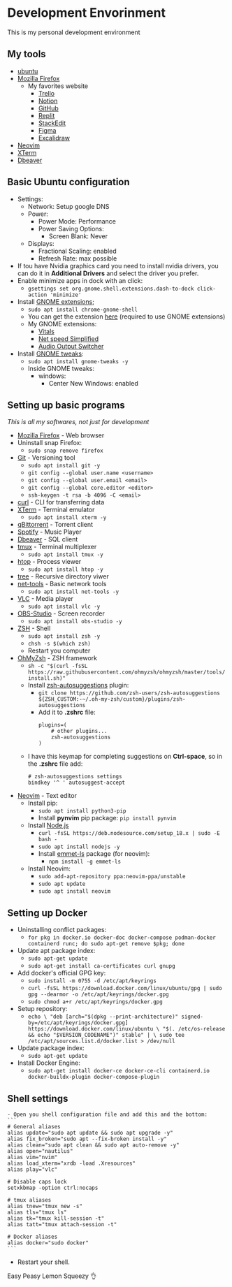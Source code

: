 <h1>Development Envorinment</h1>

<p>This is my personal development environment</p>

## My tools
- [ubuntu](https://ubuntu.com/download)
- [Mozilla Firefox](https://www.mozilla.org/pt-BR/firefox/new/)
	- My favorites website 
		- [Trello](https://trello.com/pt-BR)
		- [Notion](https://www.notion.so/)
		- [GitHub](https://github.com/)
		- [Replit](https://replit.com/)
		- [StackEdit](https://stackedit.io/)
		- [Figma](https://www.figma.com/)
		- [Excalidraw](https://excalidraw.com/)
- [Neovim](https://neovim.io/)
- [XTerm](https://invisible-island.net/xterm/)
- [Dbeaver](https://dbeaver.io/download/)

## Basic Ubuntu configuration
- Settings:
    - Network: Setup google DNS
    - Power: 
        - Power Mode: Performance
        - Power Saving Options: 
            - Screen Blank: Never
    - Displays:
        - Fractional Scaling: enabled
        - Refresh Rate: max possible
- If tou have Nvidia graphics card you need to install nvidia drivers, you can do it in **Additional Drivers** and select the driver you prefer.
- Enable minimize apps in dock with an click:
    - `gsettings set org.gnome.shell.extensions.dash-to-dock click-action 'minimize'`
- Install [GNOME extensions](https://extensions.gnome.org/);
    - `sudo apt install chrome-gnome-shell`
    - You can get the extension [here](https://extensions.gnome.org/) (required to use GNOME extensions)
    - My GNOME extensions:
        - [Vitals](https://extensions.gnome.org/extension/1460/vitals/)
        - [Net speed Simplified](https://extensions.gnome.org/extension/3724/net-speed-simplified/)
        - [Audio Output Switcher](https://extensions.gnome.org/extension/751/audio-output-switcher/)
- Install [GNOME tweaks](https://gitlab.gnome.org/GNOME/gnome-tweaks):
    - `sudo apt install gnome-tweaks -y`
    - Inside GNOME tweaks:
        - windows:
            - Center New Windows: enabled

## Setting up basic programs
<em>This is all my softwares, not just for development</em>
- [Mozilla Firefox](https://www.mozilla.org/pt-BR/firefox/new/) - Web browser
- Uninstall snap Firefox:
    - `sudo snap remove firefox`
- [Git](https://git-scm.com/) - Versioning tool
    - `sudo apt install git -y`
    - `git config --global user.name <username>`
    - `git config --global user.email <email>`
    - `git config --global core.editor <editor>`
    - `ssh-keygen -t rsa -b 4096 -C <email>`
- [curl](https://curl.se/) - CLI for transferring data
- [XTerm](https://invisible-island.net/xterm/) - Terminal emulator
    - `sudo apt install xterm -y`
- [qBittorrent](https://www.qbittorrent.org/download) - Torrent client
- [Spotify](https://www.spotify.com/br-pt/download/linux/) - Music Player
- [Dbeaver](https://dbeaver.io/download/) - SQL client
- [tmux](https://github.com/tmux/tmux/wiki) - Terminal multiplexer
    - `sudo apt install tmux -y`
- [htop](https://github.com/htop-dev/htop) - Process viewer
    - `sudo apt install htop -y`
- [tree](https://www.geeksforgeeks.org/tree-command-unixlinux/) - Recursive directory viwer
- [net-tools](https://github.com/ecki/net-tools) - Basic network tools
    - `sudo apt install net-tools -y`
- [VLC](https://www.videolan.org/vlc/index.pt_BR.html) - Media player
    - `sudo apt install vlc -y`
- [OBS-Studio](https://obsproject.com/pt-br/download) - Screen recorder
    - `sudo apt install obs-studio -y`
- [ZSH](https://www.zsh.org/) - Shell
    - `sudo apt install zsh -y`
    - `chsh -s $(which zsh)`
    - Restart you computer
- [OhMyZsh](https://ohmyz.sh/) - ZSH framework
    - `sh -c "$(curl -fsSL https://raw.githubusercontent.com/ohmyzsh/ohmyzsh/master/tools/install.sh)"`
    - Install [zsh-autosuggestions](https://github.com/zsh-users/zsh-autosuggestions) plugin:
        - `git clone https://github.com/zsh-users/zsh-autosuggestions ${ZSH_CUSTOM:-~/.oh-my-zsh/custom}/plugins/zsh-autosuggestions`
        - Add it to **.zshrc** file:
            ```
            plugins=( 
                # other plugins...
                zsh-autosuggestions
            )
            ```
    - I have this keymap for completing suggestions on **Ctrl-space**, so in the **.zshrc** file add:
        ```
        # zsh-autosuggestions settings
        bindkey '^ ' autosuggest-accept
        ```
- [Neovim](https://neovim.io/) - Text editor
    - Install pip: 
        - `sudo apt install python3-pip`
        - Install **pynvim** pip package: `pip install pynvim`
    - Install [Node.js](https://nodejs.org/en)
        - `curl -fsSL https://deb.nodesource.com/setup_18.x | sudo -E bash -`
        - `sudo apt install nodejs -y`
        - Install [emmet-ls](https://github.com/aca/emmet-ls) package (for neovim): 
            - `npm install -g emmet-ls`
    - Install Neovim:
        - `sudo add-apt-repository ppa:neovim-ppa/unstable`
        - `sudo apt update`
        - `sudo apt install neovim`

## Setting up Docker
- Uninstalling conflict packages:
    - `for pkg in docker.io docker-doc docker-compose podman-docker containerd runc; do sudo apt-get remove $pkg; done`
- Update apt package index:
    - `sudo apt-get update`
    - `sudo apt-get install ca-certificates curl gnupg`
- Add docker's official GPG key:
    - `sudo install -m 0755 -d /etc/apt/keyrings`
    - `curl -fsSL https://download.docker.com/linux/ubuntu/gpg | sudo gpg --dearmor -o /etc/apt/keyrings/docker.gpg`
    - `sudo chmod a+r /etc/apt/keyrings/docker.gpg`
- Setup repository:
    - `echo \
  "deb [arch="$(dpkg --print-architecture)" signed-by=/etc/apt/keyrings/docker.gpg] https://download.docker.com/linux/ubuntu \
  "$(. /etc/os-release && echo "$VERSION_CODENAME")" stable" | \
  sudo tee /etc/apt/sources.list.d/docker.list > /dev/null`
- Update package index:
    - `sudo apt-get update`
- Install Docker Engine:
    - `sudo apt-get install docker-ce docker-ce-cli containerd.io docker-buildx-plugin docker-compose-plugin`

##  Shell settings
    - Open you shell configuration file and add this and the bottom:
    ```
    # General aliases
    alias update="sudo apt update && sudo apt upgrade -y"
    alias fix_broken="sudo apt --fix-broken install -y"
    alias clean="sudo apt clean && sudo apt auto-remove -y"
    alias open="nautilus"
    alias vim="nvim"
    alias load_xterm="xrdb -load .Xresources"
    alias play="vlc"

    # Disable caps lock
    setxkbmap -option ctrl:nocaps

    # tmux aliases
    alias tnew="tmux new -s"
    alias tls="tmux ls"
    alias tk="tmux kill-session -t"
    alias tatt="tmux attach-session -t"

    # Docker aliases
    alias docker="sudo docker"    
    ```
- Restart your shell.

Easy Peasy Lemon Squeezy 👌

